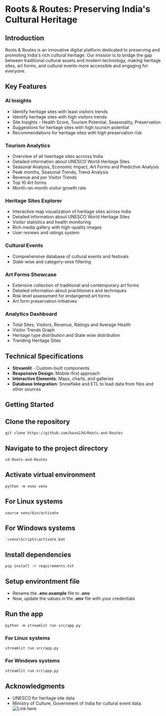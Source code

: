 # Roots & Routes: Preserving India's Cultural Heritage

## Introduction

Roots & Routes is an innovative digital platform dedicated to preserving and promoting India's rich cultural heritage. Our mission is to bridge the gap between traditional cultural assets and modern technology, making heritage sites, art forms, and cultural events more accessible and engaging for everyone.

## Key Features

### AI Insights
- Identify heritage sites with least visitors trends
- Identify heritage sites with high visitors trends
- Site Insights - Health Score, Tourism Potential, Seasonality, Preservation
- Suggestions for heritage sites with high tourism potential
- Recommendations for heritage sites with high preservation risk

### Tourism Analytics
- Overview of all heeritage sites accross India
- Detailed information about UNESCO World Heritage Sites
- Seasonal Analysis, Economic Impact, Art Forms and Predictive Analysis
- Peak months, Seasonal Trends, Trend Analysis
- Revenue and per Visitor Trends
- Top 10 Art forms
- Month-on-month visitor growth rate

### Heritage Sites Explorer
- Interactive map visualization of heritage sites across India
- Detailed information about UNESCO World Heritage Sites
- Visitor statistics and health monitoring
- Rich media gallery with high-quality images
- User reviews and ratings system

### Cultural Events
- Comprehensive database of cultural events and festivals
- State-wise and category-wise filtering

### Art Forms Showcase
- Extensive collection of traditional and contemporary art forms
- Detailed information about practitioners and techniques
- Risk level assessment for endangered art forms
- Art form preservation initiatives

### Analytics Dashboard
- Total Sites, Visitors, Revenue, Ratings and Average Health
- Visitor Trends Graph
- Heritage type distribution and State wise distribution
- Trending Heritage Sites



## Technical Specifications
- **Streamlit** - Custom-built components
- **Responsive Design**: Mobile-first approach
- **Interactive Elements**: Maps, charts, and galleries
- **Database Integration**: Snowflake and ETL to load data from files and other sources

## Getting Started

## Clone the repository
```
git clone https://github.com/base234/Roots-and-Routes
```

## Navigate to the project directory
```
cd Roots-and-Routes
```

## Activate virtual environment
```
python -m venv venv
```

## For Linux systems
```
source venv/bin/activate
```

## For Windows systems
```
.\venv\Scripts\activate.bat
```

## Install dependencies
```
pip install -r requirements.txt
```

## Setup environtment file
- Rename the **.env.example** file to **.env**
- Now, update the values in the **.env** file with your credentials

## Run the app
```
python -m streamlit run src/app.py
```

### For Linux systems
```
streamlit run src/app.py
```

### For Windows systems
```
streamlit run src\app.py
```

## Acknowledgments
- UNESCO for heritage site data
- Ministry of Culture, Government of India for cultural event data. ![Link here](https://www.data.gov.in)
